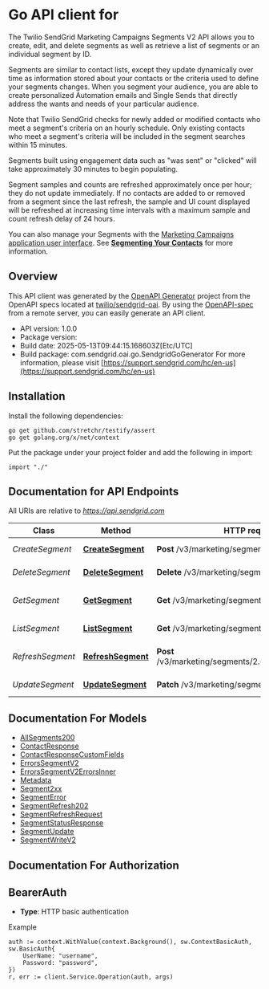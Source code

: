 # Go API client for 

The Twilio SendGrid Marketing Campaigns Segments V2 API allows you to create, edit, and delete segments as well as retrieve a list of segments or an individual segment by ID.

Segments are similar to contact lists, except they update dynamically over time as information stored about your contacts or the criteria used to define your segments changes. When you segment your audience, you are able to create personalized Automation emails and Single Sends that directly address the wants and needs of your particular audience.

Note that Twilio SendGrid checks for newly added or modified contacts who meet a segment's criteria on an hourly schedule. Only existing contacts who meet a segment's criteria will be included in the segment searches within 15 minutes.

Segments built using engagement data such as \"was sent\" or \"clicked\" will take approximately 30 minutes to begin populating.

Segment samples and counts are refreshed approximately once per hour; they do not update immediately. If no contacts are added to or removed from a segment since the last refresh, the sample and UI count displayed will be refreshed at increasing time intervals with a maximum sample and count refresh delay of 24 hours.

You can also manage your Segments with the [Marketing Campaigns application user interface](https://mc.sendgrid.com/contacts). See [**Segmenting Your Contacts**](https://docs.sendgrid.com/ui/managing-contacts/segmenting-your-contacts) for more information.

## Overview
This API client was generated by the [OpenAPI Generator](https://openapi-generator.tech) project from the OpenAPI specs located at [twilio/sendgrid-oai](https://github.com/twilio/sendgrid-oai/tree/main/spec).  By using the [OpenAPI-spec](https://www.openapis.org/) from a remote server, you can easily generate an API client.

- API version: 1.0.0
- Package version: 
- Build date: 2025-05-13T09:44:15.168603Z[Etc/UTC]
- Build package: com.sendgrid.oai.go.SendgridGoGenerator
For more information, please visit [https://support.sendgrid.com/hc/en-us](https://support.sendgrid.com/hc/en-us)

## Installation

Install the following dependencies:

```shell
go get github.com/stretchr/testify/assert
go get golang.org/x/net/context
```

Put the package under your project folder and add the following in import:

```golang
import "./"
```

## Documentation for API Endpoints

All URIs are relative to *https://api.sendgrid.com*

Class | Method | HTTP request | Description
------------ | ------------- | ------------- | -------------
*CreateSegment* | [**CreateSegment**](docs/CreateSegment.md#createsegment) | **Post** /v3/marketing/segments/2.0 | Create Segment
*DeleteSegment* | [**DeleteSegment**](docs/DeleteSegment.md#deletesegment) | **Delete** /v3/marketing/segments/2.0/{SegmentId} | Delete segment
*GetSegment* | [**GetSegment**](docs/GetSegment.md#getsegment) | **Get** /v3/marketing/segments/2.0/{SegmentId} | Get Segment by ID
*ListSegment* | [**ListSegment**](docs/ListSegment.md#listsegment) | **Get** /v3/marketing/segments/2.0 | Get List of Segments
*RefreshSegment* | [**RefreshSegment**](docs/RefreshSegment.md#refreshsegment) | **Post** /v3/marketing/segments/2.0/refresh/{SegmentId} | Manually refresh a segment
*UpdateSegment* | [**UpdateSegment**](docs/UpdateSegment.md#updatesegment) | **Patch** /v3/marketing/segments/2.0/{SegmentId} | Update Segment


## Documentation For Models

 - [AllSegments200](AllSegments200.md)
 - [ContactResponse](ContactResponse.md)
 - [ContactResponseCustomFields](ContactResponseCustomFields.md)
 - [ErrorsSegmentV2](ErrorsSegmentV2.md)
 - [ErrorsSegmentV2ErrorsInner](ErrorsSegmentV2ErrorsInner.md)
 - [Metadata](Metadata.md)
 - [Segment2xx](Segment2xx.md)
 - [SegmentError](SegmentError.md)
 - [SegmentRefresh202](SegmentRefresh202.md)
 - [SegmentRefreshRequest](SegmentRefreshRequest.md)
 - [SegmentStatusResponse](SegmentStatusResponse.md)
 - [SegmentUpdate](SegmentUpdate.md)
 - [SegmentWriteV2](SegmentWriteV2.md)


## Documentation For Authorization



## BearerAuth

- **Type**: HTTP basic authentication

Example

```golang
auth := context.WithValue(context.Background(), sw.ContextBasicAuth, sw.BasicAuth{
    UserName: "username",
    Password: "password",
})
r, err := client.Service.Operation(auth, args)
```

